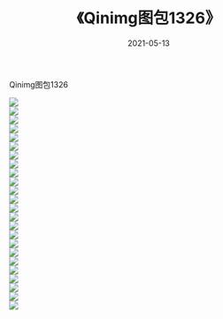 ﻿---
layout: post
title:  《Qinimg图包1326》
date:   2021-05-13
img: http://imgx.orgx.ga/Qinimg图包/Qinimg图包1326/000.jpg
categories: [美女, 清纯, 唯美]
---

Qinimg图包1326

 ![](http://imgx.orgx.ga/Qinimg图包/Qinimg图包1326/001.jpg) <br>![](http://imgx.orgx.ga/Qinimg图包/Qinimg图包1326/002.jpg) <br>![](http://imgx.orgx.ga/Qinimg图包/Qinimg图包1326/003.jpg) <br>![](http://imgx.orgx.ga/Qinimg图包/Qinimg图包1326/004.jpg) <br>![](http://imgx.orgx.ga/Qinimg图包/Qinimg图包1326/005.jpg) <br>![](http://imgx.orgx.ga/Qinimg图包/Qinimg图包1326/006.jpg) <br>![](http://imgx.orgx.ga/Qinimg图包/Qinimg图包1326/007.jpg) <br>![](http://imgx.orgx.ga/Qinimg图包/Qinimg图包1326/008.jpg) <br>![](http://imgx.orgx.ga/Qinimg图包/Qinimg图包1326/009.jpg) <br>![](http://imgx.orgx.ga/Qinimg图包/Qinimg图包1326/010.jpg) <br>![](http://imgx.orgx.ga/Qinimg图包/Qinimg图包1326/011.jpg) <br>![](http://imgx.orgx.ga/Qinimg图包/Qinimg图包1326/012.jpg) <br>![](http://imgx.orgx.ga/Qinimg图包/Qinimg图包1326/013.jpg) <br>![](http://imgx.orgx.ga/Qinimg图包/Qinimg图包1326/014.jpg) <br>![](http://imgx.orgx.ga/Qinimg图包/Qinimg图包1326/015.jpg) <br>![](http://imgx.orgx.ga/Qinimg图包/Qinimg图包1326/016.jpg) <br>![](http://imgx.orgx.ga/Qinimg图包/Qinimg图包1326/017.jpg) <br>![](http://imgx.orgx.ga/Qinimg图包/Qinimg图包1326/018.jpg) <br>![](http://imgx.orgx.ga/Qinimg图包/Qinimg图包1326/019.jpg) <br>![](http://imgx.orgx.ga/Qinimg图包/Qinimg图包1326/020.jpg) <br>![](http://imgx.orgx.ga/Qinimg图包/Qinimg图包1326/021.jpg) <br>![](http://imgx.orgx.ga/Qinimg图包/Qinimg图包1326/022.jpg) <br>![](http://imgx.orgx.ga/Qinimg图包/Qinimg图包1326/023.jpg) <br>![](http://imgx.orgx.ga/Qinimg图包/Qinimg图包1326/024.jpg) <br>